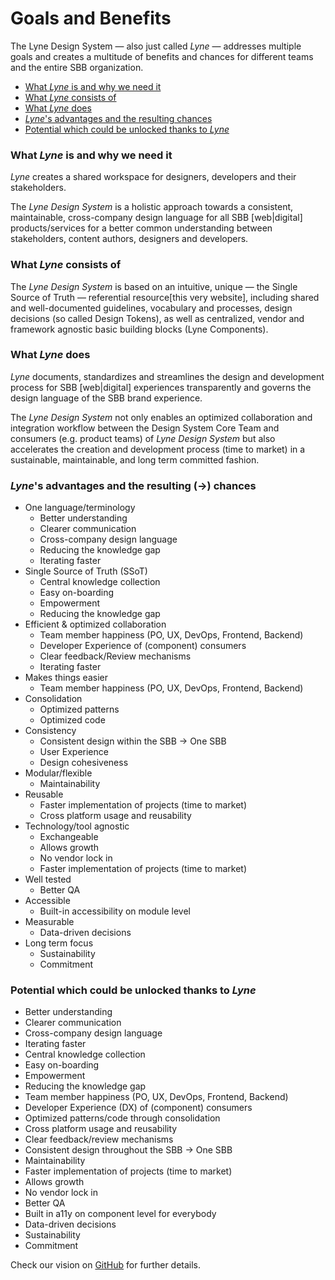# Goals and Benefits

The Lyne Design System — also just called *Lyne* — addresses multiple goals and creates a multitude of benefits and chances for different teams and the entire SBB organization.

- [What *Lyne* is and why we need it](#what-lyne-is-and-why-we-need-it)
- [What *Lyne* consists of](#what-lyne-consists-of)
- [What *Lyne* does](#what-lyne-does)
- [*Lyne*'s advantages and the resulting chances](#lynes-advantages-and-the-resulting--chances)
- [Potential which could be unlocked thanks to *Lyne*](#potential-which-could-be-unlocked-thanks-to-lyne)

### What *Lyne* is and why we need it
*Lyne* creates a shared workspace for designers, developers and their stakeholders.

The *Lyne Design System* is a holistic approach towards a consistent, maintainable, cross-company design language for all SBB [web|digital] products/services for a better common understanding between stakeholders, content authors, designers and developers.

### What *Lyne* consists of
The *Lyne Design System* is based on an intuitive, unique — the Single Source of Truth — referential resource[this very website], including shared and well-documented guidelines, vocabulary and processes, design decisions (so called Design Tokens), as well as centralized, vendor and framework agnostic basic building blocks (Lyne Components).

### What *Lyne* does
*Lyne* documents, standardizes and streamlines the design and development process for SBB [web|digital] experiences transparently and governs the design language of the SBB brand experience.

The *Lyne Design System* not only enables an optimized collaboration and integration workflow between the Design System Core Team and consumers (e.g. product teams) of *Lyne Design System* but also accelerates the creation and development process (time to market) in a sustainable, maintainable, and long term committed fashion.

### *Lyne*'s advantages and the resulting (→) chances
- One language/terminology
    - Better understanding
    - Clearer communication
    - Cross-company design language
    - Reducing the knowledge gap
    - Iterating faster
- Single Source of Truth (SSoT)
    - Central knowledge collection
    - Easy on-boarding
    - Empowerment
    - Reducing the knowledge gap
- Efficient & optimized collaboration
    - Team member happiness (PO, UX, DevOps, Frontend, Backend)
    - Developer Experience of (component) consumers
    - Clear feedback/Review mechanisms
    - Iterating faster
- Makes things easier
    - Team member happiness (PO, UX, DevOps, Frontend, Backend)
- Consolidation
    - Optimized patterns
    - Optimized code
- Consistency
    - Consistent design within the SBB → One SBB
    - User Experience
    - Design cohesiveness
- Modular/flexible
    - Maintainability
- Reusable
    - Faster implementation of projects (time to market)
    - Cross platform usage and reusability
- Technology/tool agnostic
    - Exchangeable
    - Allows growth
    - No vendor lock in
    - Faster implementation of projects (time to market)
- Well tested
    - Better QA
- Accessible
    - Built-in accessibility on module level
- Measurable
    - Data-driven decisions
- Long term focus
    - Sustainability
    - Commitment

### Potential which could be unlocked thanks to *Lyne*
- Better understanding
- Clearer communication
- Cross-company design language
- Iterating faster
- Central knowledge collection
- Easy on-boarding
- Empowerment
- Reducing the knowledge gap
- Team member happiness (PO, UX, DevOps, Frontend, Backend)
- Developer Experience (DX) of (component) consumers
- Optimized patterns/code through consolidation
- Cross platform usage and reusability
- Clear feedback/review mechanisms
- Consistent design throughout the SBB → One SBB
- Maintainability
- Faster implementation of projects (time to market)
- Allows growth
- No vendor lock in
- Better QA
- Built in a11y on component level for everybody
- Data-driven decisions
- Sustainability
- Commitment

Check our vision on [GitHub](https://github.com/lyne-design-system/lyne/blob/master/docs/VISION.md) for further details.
